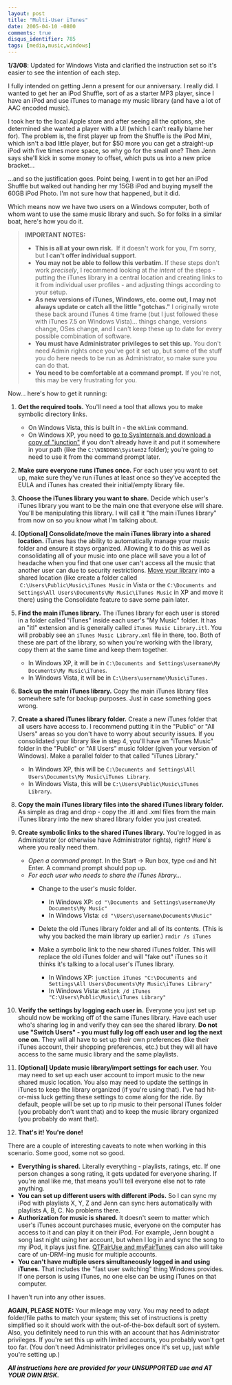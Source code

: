 ```yaml
---
layout: post
title: "Multi-User iTunes"
date: 2005-04-10 -0800
comments: true
disqus_identifier: 785
tags: [media,music,windows]
---
```

**1/3/08**: Updated for Windows Vista and clarified the instruction set
so it's easier to see the intention of each step.

I fully intended on getting Jenn a present for our anniversary. I really
did. I wanted to get her an iPod Shuffle, sort of as a starter MP3
player, since I have an iPod and use iTunes to manage my music library
(and have a lot of AAC encoded music).

I took her to the local Apple store and after seeing all the options,
she determined she wanted a player with a UI (which I can't really blame
her for). The problem is, the first player up from the Shuffle is the
iPod Mini, which isn't a bad little player, but for $50 more you can
get a straight-up iPod with five times more space, so why go for the
small one? Then Jenn says she'll kick in some money to offset, which
puts us into a new price bracket...

...and so the justification goes. Point being, I went in to get her an
iPod Shuffle but walked out handing her my 15GB iPod and buying myself
the 60GB iPod Photo. I'm not sure how that happened, but it did.

Which means now we have two users on a Windows computer, both of whom
want to use the same music library and such. So for folks in a similar
boat, here's how you do it.

> **IMPORTANT NOTES:**
>
> - **This is all at your own risk.**  If it doesn't work for you, I'm
>     sorry, but **I can't offer individual support**.
> - **You may not be able to follow this verbatim.** If these steps
>     don't work *precisely*, I recommend looking at *the intent* of the
>     steps - putting the iTunes library in a central location and
>     creating links to it from individual user profiles - and adjusting
>     things according to your setup.
> - **As new versions of iTunes, Windows, etc. come out, I may not
>     always update or catch all the little "gotchas."** I originally
>     wrote these back around iTunes 4 time frame (but I just followed
>     these with iTunes 7.5 on Windows Vista)... things change, versions
>     change, OSes change, and I can't keep these up to date for every
>     possible combination of software.
> - **You must have Administrator privileges to set this up.** You
>     don't need Admin rights once you've got it set up, but some of the
>     stuff you do here needs to be run as Administrator, so make
>     sure you can do that.
> - **You need to be comfortable at a command prompt.** If you're not,
>     this may be very frustrating for you.

Now... here's how to get it running:

1. **Get the required tools.** You'll need a tool that allows you to
    make symbolic directory links.
    - On Windows Vista, this is built in - the `mklink` command.
    - On Windows XP, you need to [go to SysInternals and download a
        copy of
        "junction"](http://www.sysinternals.com/ntw2k/source/misc.shtml#junction)
        if you don't already have it and put it somewhere in your path
        (like the `C:\WINDOWS\System32` folder); you're going to need to
        use it from the command prompt later.

2. **Make sure everyone runs iTunes once.** For each user you want to
    set up, make sure they've run iTunes at least once so they've
    accepted the EULA and iTunes has created their initial/empty library
    file.
3. **Choose the iTunes library you want to share.** Decide which user's
    iTunes library you want to be the main one that everyone else will
    share. You'll be manipulating this library. I will call it "the main
    iTunes library" from now on so you know what I'm talking about.
4. **[Optional] Consolidate/move the main iTunes library into a shared
    location.** iTunes has the ability to automatically manage your
    music folder and ensure it stays organized. Allowing it to do this
    as well as consolidating all of your music into one place will save
    you a lot of headache when you find that one user can't access all
    the music that another user can due to security restrictions. [Move
    your
    library](http://www.macworld.com/article/46248/2005/08/shiftitunes.html)
    into a shared location (like create a folder called
     `C:\Users\Public\Music\iTunes Music` in Vista or the
    `C:\Documents and Settings\All Users\Documents\My Music\iTunes Music` in
    XP and move it there) using the Consolidate feature to save some
    pain later.
5. **Find the main iTunes library.** The iTunes library for each user
    is stored in a folder called "iTunes" inside each user's "My Music"
    folder. It has an "itl" extension and is generally called
    `iTunes Music Library.itl`. You will probably see an
    `iTunes Music Library.xml` file in there, too. Both of these are
    part of the library, so when you're working with the library, copy
    them at the same time and keep them together.
    - In Windows XP, it will be in
        `C:\Documents and Settings\username\My Documents\My Music\iTunes`.
    - In Windows Vista, it will be in
        `C:\Users\username\Music\iTunes.`

6. **Back up the main iTunes library.** Copy the main iTunes library
    files somewhere safe for backup purposes. Just in case something
    goes wrong.
7. **Create a shared iTunes library folder.** Create a new iTunes
    folder that all users have access to. I recommend putting it in the
    "Public" or "All Users" areas so you don't have to worry about
    security issues. If you consolidated your library like in step 4,
    you'll have an "iTunes Music" folder in the "Public" or "All Users"
    music folder (given your version of Windows). Make a parallel folder
    to that called "iTunes Library."
    - In Windows XP, this will be
        `C:\Documents and Settings\All Users\Documents\My Music\iTunes Library`.
    - In Windows Vista, this will be
        `C:\Users\Public\Music\iTunes Library`.

8. **Copy the main iTunes library files into the shared iTunes library
    folder.** As simple as drag and drop - copy the .itl and .xml files
    from the main iTunes library into the new shared library folder you
    just created.
9. **Create symbolic links to the shared iTunes library.** You're
    logged in as Administrator (or otherwise have Administrator rights),
    right? Here's where you really need them.
    - *Open a command prompt.* In the Start -\> Run box, type `cmd`
        and hit Enter. A command prompt should pop up.
    - *For each user who needs to share the iTunes library...*
        - Change to the user's music folder.
            - In Windows XP:
                `cd "\Documents and Settings\username\My Documents\My Music"`
            - In Windows Vista: `cd "\Users\username\Documents\Music"`

        - Delete the old iTunes library folder and all of its
            contents. (This is why you backed the main library up
            earlier.)
             `rmdir /s iTunes`
        - Make a symbolic link to the new shared iTunes folder. This
            will replace the old iTunes folder and will "fake out"
            iTunes so it thinks it's talking to a local user's iTunes
            library.
            - In Windows XP:
                `junction iTunes "C:\Documents and Settings\All Users\Documents\My Music\iTunes Library"`
            - In Windows Vista:
                `mklink /d iTunes "C:\Users\Public\Music\iTunes Library"`

10. **Verify the settings by logging each user in.** Everyone you just
    set up should now be working off of the same iTunes library. Have
    each user who's sharing log in and verify they can see the shared
    library. **Do not use "Switch Users" - you must fully log off each
    user and log the next one on.** They will all have to set up their
    own preferences (like their iTunes account, their shopping
    preferences, etc.) but they will all have access to the same music
    library and the same playlists.
11. **[Optional] Update music library/import settings for each user.**
    You may need to set up each user account to import music to the new
    shared music location. You also may need to update the settings in
    iTunes to keep the library organized (if you're using that). I've
    had hit-or-miss luck getting these settings to come along for the
    ride. By default, people will be set up to rip music to their
    personal iTunes folder (you probably don't want that) and to keep
    the music library organized (you probably do want that).
12. **That's it! You're done!**

There are a couple of interesting caveats to note when working in this
scenario. Some good, some not so good.

- **Everything is shared.** Literally everything - playlists, ratings,
    etc. If one person changes a song rating, it gets updated for
    everyone sharing. If you're anal like me, that means you'll tell
    everyone else not to rate anything.
- **You can set up different users with different iPods.** So I can
    sync my iPod with playlists X, Y, Z and Jenn can sync hers
    automatically with playlists A, B, C. No problems there.
- **Authorization for music is shared.** It doesn't seem to matter
    which user's iTunes account purchases music, everyone on the
    computer has access to it and can play it on their iPod. For
    example, Jenn bought a song last night using her account, but when I
    log in and sync the song to my iPod, it plays just fine. [QTFairUse
    and
    myFairTunes](http://www.hymn-project.org/forums/viewtopic.php?t=1314)
    can also will take care of un-DRM-ing music for multiple accounts.
- **You can't have multiple users simultaneously logged in and using
    iTunes.** That includes the "fast user switching" thing Windows
    provides. If one person is using iTunes, no one else can be using
    iTunes on that computer.

I haven't run into any other issues.

**AGAIN, PLEASE NOTE:** Your mileage may vary. You may need to adapt
folder/file paths to match your system; this set of instructions is
pretty simplified so it should work with the out-of-the-box default sort
of system. Also, you definitely need to run this with an account that
has Administrator privileges. If you're set this up with limited
accounts, you probably won't get too far. (You don't need Administrator
privileges once it's set up, just *while* you're setting up.)

***All instructions here are provided for your UNSUPPORTED use and AT
YOUR OWN RISK.***

